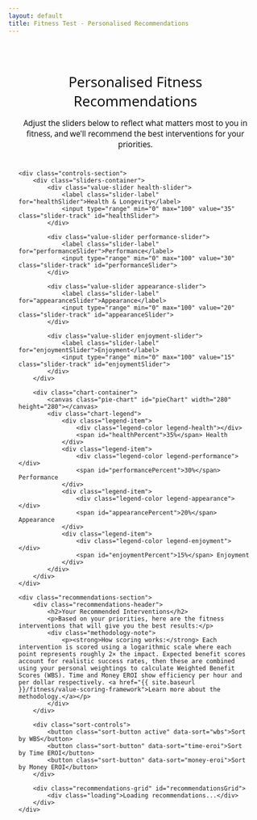 ```yaml
---
layout: default
title: Fitness Test - Personalised Recommendations
---
```


<style>
/* Main container */
.fitness-test-container {
    max-width: 1200px;
    margin: 0 auto;
    padding: 20px;
    font-family: "Open Sans", "Helvetica Neue", Helvetica, Arial, sans-serif;
}

.header-section {
    text-align: center;
    margin-bottom: 40px;
}

.header-section h1 {
    color: #000000;
    margin-bottom: 15px;
    font-weight: normal;
}

.header-section p {
    color: #000000;
    font-size: 1.1em;
    margin-bottom: 0;
}

/* Controls layout */
.controls-section {
    display: flex;
    gap: 40px;
    margin-bottom: 40px;
    align-items: flex-start;
}

.sliders-container {
    flex: 1;
    min-width: 300px;
}

.chart-container {
    flex: 1;
    min-width: 300px;
    display: flex;
    flex-direction: column;
    align-items: center;
}

/* Slider styling */
.value-slider {
    margin-bottom: 25px;
}

.slider-label {
    display: block;
    font-weight: 600;
    margin-bottom: 8px;
    color: #333;
    font-size: 1.1em;
}

.slider-track {
    width: 100%;
    height: 8px;
    border-radius: 4px;
    background: #e9ecef;
    outline: none;
    -webkit-appearance: none;
    appearance: none;
    cursor: pointer;
    transition: all 0.3s ease;
}

.slider-track::-webkit-slider-thumb {
    -webkit-appearance: none;
    appearance: none;
    width: 24px;
    height: 24px;
    border-radius: 50%;
    background: #155799;
    cursor: pointer;
    border: 3px solid white;
    box-shadow: 0 2px 6px rgba(0,0,0,0.2);
    transition: all 0.3s ease;
}

.slider-track::-webkit-slider-thumb:hover {
    transform: scale(1.1);
    box-shadow: 0 4px 12px rgba(0,0,0,0.3);
}

.slider-track::-moz-range-thumb {
    width: 24px;
    height: 24px;
    border-radius: 50%;
    background: #155799;
    cursor: pointer;
    border: 3px solid white;
    box-shadow: 0 2px 6px rgba(0,0,0,0.2);
}

/* Color coding for sliders - solid colors */
.health-slider .slider-track { background: #28a745; }
.performance-slider .slider-track { background: #dc3545; }
.appearance-slider .slider-track { background: #ffc107; }
.enjoyment-slider .slider-track { background: #007bff; }

/* Pie chart */
.pie-chart {
    width: 280px;
    height: 280px;
    margin-bottom: 20px;
}

.chart-legend {
    display: grid;
    grid-template-columns: repeat(2, 1fr);
    gap: 15px;
    width: 100%;
    max-width: 280px;
}

.legend-item {
    display: flex;
    align-items: center;
    font-size: 0.9em;
}

.legend-color {
    width: 16px;
    height: 16px;
    border-radius: 3px;
    margin-right: 8px;
}

.legend-health { background: #28a745; }
.legend-performance { background: #dc3545; }
.legend-appearance { background: #ffc107; }
.legend-enjoyment { background: #007bff; }

/* Recommendations section */
.recommendations-section {
    background: white;
    border-radius: 8px;
    padding: 30px;
    box-shadow: 0 2px 10px rgba(0,0,0,0.1);
}

.recommendations-header {
    margin-bottom: 25px;
    text-align: center;
}

.recommendations-header h2 {
    color: #000000;
    margin-bottom: 10px;
    font-weight: normal;
}

.recommendations-header p {
    color: #000000;
}

.methodology-note {
    background: #f8f9fa;
    padding: 15px;
    border-radius: 6px;
    margin-top: 15px;
    font-size: 0.9em;
}

.methodology-note p {
    margin: 0;
}

.methodology-note a {
    color: #155799;
    text-decoration: none;
}

.methodology-note a:hover {
    text-decoration: underline;
}

/* Sort controls */
.sort-controls {
    display: flex;
    justify-content: center;
    gap: 20px;
    margin-bottom: 25px;
    flex-wrap: wrap;
}

.sort-button {
    background: #f8f9fa;
    border: 2px solid #dee2e6;
    padding: 8px 16px;
    border-radius: 6px;
    cursor: pointer;
    transition: all 0.3s ease;
    font-size: 0.9em;
    font-weight: 500;
}

.sort-button:hover {
    background: #e9ecef;
}

.sort-button.active {
    background: #155799;
    color: white;
    border-color: #155799;
}

.recommendations-grid {
    display: grid;
    grid-template-columns: repeat(auto-fit, minmax(350px, 1fr));
    gap: 20px;
}

.recommendation-card {
    border: 1px solid #e0e0e0;
    border-radius: 8px;
    padding: 20px;
    background: #fafafa;
    /* Removed hover effects */
}

.card-header {
    display: flex;
    justify-content: space-between;
    align-items: flex-start;
    margin-bottom: 15px;
    gap: 15px;
}

.card-title-container {
    flex: 1;
}

.card-title {
    font-size: 1.3em;
    font-weight: bold;
    color: #155799;
    margin: 0 0 5px 0;
    text-decoration: none;
}

.card-title:hover {
    text-decoration: underline;
}

.card-description-icon {
    background-color: #155799;
    color: white;
    border-radius: 50%;
    width: 20px;
    height: 20px;
    display: inline-flex;
    align-items: center;
    justify-content: center;
    font-size: 12px;
    cursor: pointer;
    transition: background-color 0.3s;
    user-select: none;
    margin-left: 8px;
}

.card-description-icon:hover {
    background-color: #0d47a1;
}

.card-score {
    font-size: 1.2em;
    font-weight: bold;
    color: #e63946;
    background: #f8f9fa;
    padding: 6px 12px;
    border-radius: 15px;
    text-align: center;
    min-width: 80px;
}

.card-stats {
    display: grid;
    grid-template-columns: 1fr 1fr;
    gap: 10px;
    font-size: 0.85em;
    color: #666;
    margin-bottom: 15px;
}

.card-stats div {
    padding: 8px;
    background: #f8f9fa;
    border-radius: 4px;
    text-align: center;
}

.card-eroi {
    display: flex;
    justify-content: space-between;
    font-size: 0.85em;
    color: #888;
    padding-top: 10px;
    border-top: 1px solid #e0e0e0;
}

.eroi-item {
    text-align: center;
    flex: 1;
}

.eroi-value {
    font-weight: bold;
    color: #155799;
    display: block;
    font-size: 1.1em;
}

.eroi-label {
    color: #666;
    font-size: 0.9em;
}

/* Mobile responsiveness */
@media (max-width: 768px) {
    .controls-section {
        flex-direction: column;
        gap: 30px;
    }
    
    .recommendations-grid {
        grid-template-columns: 1fr;
    }
    
    .pie-chart {
        width: 240px;
        height: 240px;
    }
    
    .chart-legend {
        max-width: 240px;
    }
    
    .sort-controls {
        flex-direction: column;
        align-items: center;
    }
    
    .card-header {
        flex-direction: column;
        align-items: flex-start;
        gap: 10px;
    }
    
    .card-score {
        align-self: flex-end;
    }
}

/* Loading state */
.loading {
    text-align: center;
    padding: 40px;
    color: #666;
}

/* Popup styles */
.popup-overlay {
    display: none;
    position: fixed;
    top: 0;
    left: 0;
    width: 100%;
    height: 100%;
    background: rgba(0,0,0,0.5);
    z-index: 999;
}

.popup-overlay.visible {
    display: block;
}

.description-popup {
    display: none;
    position: fixed;
    top: 50%;
    left: 50%;
    transform: translate(-50%, -50%);
    background: white;
    border: 1px solid #ddd;
    border-radius: 8px;
    padding: 20px;
    max-width: 500px;
    width: 90%;
    box-shadow: 0 4px 20px rgba(0,0,0,0.15);
    z-index: 1000;
}

.description-popup.visible {
    display: block;
}

.popup-close {
    position: absolute;
    top: 10px;
    right: 15px;
    background: none;
    border: none;
    font-size: 20px;
    cursor: pointer;
    color: #666;
}

.popup-close:hover {
    color: #333;
}

.popup-title {
    font-weight: bold;
    margin-bottom: 15px;
    color: #155799;
    font-size: 1.2em;
}

.popup-content {
    line-height: 1.5;
    color: #333;
}
</style>

<div class="fitness-test-container">
    <div class="header-section">
        <h1>Personalised Fitness Recommendations</h1>
        <p>Adjust the sliders below to reflect what matters most to you in fitness, and we'll recommend the best interventions for your priorities.</p>
    </div>

    <div class="controls-section">
        <div class="sliders-container">
            <div class="value-slider health-slider">
                <label class="slider-label" for="healthSlider">Health & Longevity</label>
                <input type="range" min="0" max="100" value="35" class="slider-track" id="healthSlider">
            </div>
            
            <div class="value-slider performance-slider">
                <label class="slider-label" for="performanceSlider">Performance</label>
                <input type="range" min="0" max="100" value="30" class="slider-track" id="performanceSlider">
            </div>
            
            <div class="value-slider appearance-slider">
                <label class="slider-label" for="appearanceSlider">Appearance</label>
                <input type="range" min="0" max="100" value="20" class="slider-track" id="appearanceSlider">
            </div>
            
            <div class="value-slider enjoyment-slider">
                <label class="slider-label" for="enjoymentSlider">Enjoyment</label>
                <input type="range" min="0" max="100" value="15" class="slider-track" id="enjoymentSlider">
            </div>
        </div>

        <div class="chart-container">
            <canvas class="pie-chart" id="pieChart" width="280" height="280"></canvas>
            <div class="chart-legend">
                <div class="legend-item">
                    <div class="legend-color legend-health"></div>
                    <span id="healthPercent">35%</span> Health
                </div>
                <div class="legend-item">
                    <div class="legend-color legend-performance"></div>
                    <span id="performancePercent">30%</span> Performance
                </div>
                <div class="legend-item">
                    <div class="legend-color legend-appearance"></div>
                    <span id="appearancePercent">20%</span> Appearance
                </div>
                <div class="legend-item">
                    <div class="legend-color legend-enjoyment"></div>
                    <span id="enjoymentPercent">15%</span> Enjoyment
                </div>
            </div>
        </div>
    </div>

    <div class="recommendations-section">
        <div class="recommendations-header">
            <h2>Your Recommended Interventions</h2>
            <p>Based on your priorities, here are the fitness interventions that will give you the best results:</p>
            <div class="methodology-note">
                <p><strong>How scoring works:</strong> Each intervention is scored using a logarithmic scale where each point represents roughly 2× the impact. Expected benefit scores account for realistic success rates, then these are combined using your personal weightings to calculate Weighted Benefit Scores (WBS). Time and Money EROI show efficiency per hour and per dollar respectively. <a href="{{ site.baseurl }}/fitness/value-scoring-framework">Learn more about the methodology.</a></p>
            </div>
        </div>

        <div class="sort-controls">
            <button class="sort-button active" data-sort="wbs">Sort by WBS</button>
            <button class="sort-button" data-sort="time-eroi">Sort by Time EROI</button>
            <button class="sort-button" data-sort="money-eroi">Sort by Money EROI</button>
        </div>

        <div class="recommendations-grid" id="recommendationsGrid">
            <div class="loading">Loading recommendations...</div>
        </div>
    </div>
</div>

<!-- Popup overlay -->
<div class="popup-overlay" id="popupOverlay" onclick="hideDescriptionPopup()"></div>

<!-- Description popup -->
<div class="description-popup" id="descriptionPopup">
    <button class="popup-close" onclick="hideDescriptionPopup()">×</button>
    <div class="popup-title" id="popupTitle"></div>
    <div class="popup-content" id="popupContent"></div>
</div>

<script>
// Build interventions data from Jekyll data files
const fitnessInterventions = {
{% for intervention_file in site.data.interventions %}
    {% assign intervention_key = intervention_file[0] %}
    {% assign intervention_data = intervention_file[1] %}
    {% if intervention_data.applicable_domains contains "fitness" %}
    "{{ intervention_key }}": {
        name: {{ intervention_data.name | jsonify }},
        description: {{ intervention_data.description | jsonify }},
        values: {
            health: {% if intervention_data.values["fitness.health"] %}{{ intervention_data.values["fitness.health"].pbs | plus: 0.0 }} + Math.log2({{ intervention_data.values["fitness.health"].isr | plus: 0.0 }}/100) + Math.log2({{ intervention_data.values["fitness.health"].uar | plus: 0.0 }}/100){% else %}0{% endif %},
            performance: {% if intervention_data.values["fitness.performance"] %}{{ intervention_data.values["fitness.performance"].pbs | plus: 0.0 }} + Math.log2({{ intervention_data.values["fitness.performance"].isr | plus: 0.0 }}/100) + Math.log2({{ intervention_data.values["fitness.performance"].uar | plus: 0.0 }}/100){% else %}0{% endif %},
            appearance: {% if intervention_data.values["fitness.appearance"] %}{{ intervention_data.values["fitness.appearance"].pbs | plus: 0.0 }} + Math.log2({{ intervention_data.values["fitness.appearance"].isr | plus: 0.0 }}/100) + Math.log2({{ intervention_data.values["fitness.appearance"].uar | plus: 0.0 }}/100){% else %}0{% endif %},
            enjoyment: {% if intervention_data.values["fitness.enjoyment"] %}{{ intervention_data.values["fitness.enjoyment"].pbs | plus: 0.0 }} + Math.log2({{ intervention_data.values["fitness.enjoyment"].isr | plus: 0.0 }}/100) + Math.log2({{ intervention_data.values["fitness.enjoyment"].uar | plus: 0.0 }}/100){% else %}0{% endif %}
        },
        resources: {
            upfront_cost: {{ intervention_data.resources.upfront_cost | plus: 0 }},
            ongoing_cost: {{ intervention_data.resources.ongoing_cost | plus: 0.0 }},
            ongoing_cost_period: {{ intervention_data.resources.ongoing_cost_period | jsonify }},
            ongoing_cost_weekly: {% if intervention_data.resources.ongoing_cost_period == "week" %}{{ intervention_data.resources.ongoing_cost | plus: 0.0 }}{% elsif intervention_data.resources.ongoing_cost_period == "month" %}{{ intervention_data.resources.ongoing_cost | plus: 0.0 | divided_by: 4.33 }}{% else %}{{ intervention_data.resources.ongoing_cost | plus: 0.0 | divided_by: 52.0 }}{% endif %},
            upfront_time: {{ intervention_data.resources.upfront_time | plus: 0 }},
            ongoing_time: {{ intervention_data.resources.ongoing_time | plus: 0.0 }},
            ongoing_time_period: {{ intervention_data.resources.ongoing_time_period | jsonify }},
            ongoing_time_weekly: {% if intervention_data.resources.ongoing_time_period == "week" %}{{ intervention_data.resources.ongoing_time | plus: 0.0 }}{% elsif intervention_data.resources.ongoing_time_period == "month" %}{{ intervention_data.resources.ongoing_time | plus: 0.0 | divided_by: 4.33 }}{% else %}{{ intervention_data.resources.ongoing_time | plus: 0.0 | divided_by: 52.0 }}{% endif %}
        }
    }{% unless forloop.last %},{% endunless %}
    {% endif %}
{% endfor %}
};

console.log('Loaded interventions:', fitnessInterventions);

// Color scheme - standard colors
const colors = {
    health: '#28a745',     // Green
    performance: '#dc3545', // Red
    appearance: '#ffc107',  // Yellow
    enjoyment: '#007bff'    // Blue
};

// Current values and sort method
let currentValues = {
    health: 35,
    performance: 30,
    appearance: 20,
    enjoyment: 15
};

let currentSort = 'wbs';

// Get DOM elements
const sliders = {
    health: document.getElementById('healthSlider'),
    performance: document.getElementById('performanceSlider'),
    appearance: document.getElementById('appearanceSlider'),
    enjoyment: document.getElementById('enjoymentSlider')
};

const percentLabels = {
    health: document.getElementById('healthPercent'),
    performance: document.getElementById('performancePercent'),
    appearance: document.getElementById('appearancePercent'),
    enjoyment: document.getElementById('enjoymentPercent')
};

const canvas = document.getElementById('pieChart');
const ctx = canvas.getContext('2d');
const recommendationsGrid = document.getElementById('recommendationsGrid');

// Smart slider adjustment function
function adjustSliders(changedSlider, newValue) {
    const oldValue = currentValues[changedSlider];
    const difference = newValue - oldValue;
    
    // Update the changed slider
    currentValues[changedSlider] = newValue;
    
    // Calculate total of other sliders
    const otherSliders = Object.keys(currentValues).filter(key => key !== changedSlider);
    const otherTotal = otherSliders.reduce((sum, key) => sum + currentValues[key], 0);
    
    // If other sliders total is 0, distribute evenly
    if (otherTotal === 0) {
        const remainingValue = 100 - newValue;
        const perSlider = remainingValue / otherSliders.length;
        otherSliders.forEach(key => {
            currentValues[key] = perSlider;
        });
    } else {
        // Proportionally adjust other sliders
        const remainingValue = 100 - newValue;
        const scaleFactor = remainingValue / otherTotal;
        
        otherSliders.forEach(key => {
            currentValues[key] = Math.max(0, currentValues[key] * scaleFactor);
        });
    }
    
    // Ensure we sum to exactly 100
    const total = Object.values(currentValues).reduce((sum, val) => sum + val, 0);
    if (total !== 100) {
        const adjustment = 100 - total;
        currentValues[changedSlider] += adjustment;
    }
    
    // Update all controls
    updateAllControls();
}

function updateAllControls() {
    // Update sliders
    Object.keys(sliders).forEach(key => {
        sliders[key].value = currentValues[key];
    });
    
    // Update percentage labels
    Object.keys(percentLabels).forEach(key => {
        percentLabels[key].textContent = Math.round(currentValues[key]) + '% ';
    });
    
    // Update pie chart
    drawPieChart();
    
    // Update recommendations
    updateRecommendations();
}

function drawPieChart() {
    const centerX = canvas.width / 2;
    const centerY = canvas.height / 2;
    const radius = 100;
    
    // Clear canvas
    ctx.clearRect(0, 0, canvas.width, canvas.height);
    
    // Calculate angles
    let currentAngle = -Math.PI / 2; // Start at top
    const values = Object.keys(currentValues);
    
    values.forEach(key => {
        const sliceAngle = (currentValues[key] / 100) * 2 * Math.PI;
        
        // Draw slice
        ctx.beginPath();
        ctx.moveTo(centerX, centerY);
        ctx.arc(centerX, centerY, radius, currentAngle, currentAngle + sliceAngle);
        ctx.closePath();
        ctx.fillStyle = colors[key];
        ctx.fill();
        ctx.strokeStyle = '#fff';
        ctx.lineWidth = 3;
        ctx.stroke();
        
        currentAngle += sliceAngle;
    });
}

// Get intervention URL - fix for Jekyll
function getInterventionUrl(key) {
    // Convert snake_case to kebab-case for URLs
    const urlKey = key.replace(/_/g, '-');
    return '{{ site.baseurl }}/resources/intervention-database/' + urlKey;
}

function calculateWBS(intervention, userValues) {
    return Object.keys(userValues).reduce((sum, key) => {
        return sum + (intervention.values[key] * userValues[key] / 100);
    }, 0);
}

function calculateTimeEROI(wbs, timeWeekly) {
    if (timeWeekly === 0) return wbs; // Maximum efficiency when no time required
    return wbs / timeWeekly;
}

function calculateMoneyEROI(wbs, upfrontCost, ongoingCostWeekly) {
    // Calculate equivalent weekly cost (assuming 1 year timeframe for upfront costs)
    const weeklyEquivalentCost = (upfrontCost / 52) + ongoingCostWeekly;
    if (weeklyEquivalentCost === 0) return wbs; // Maximum efficiency when no cost required
    return wbs / weeklyEquivalentCost;
}

function showDescriptionPopup(interventionName, description) {
    document.getElementById('popupTitle').textContent = interventionName;
    document.getElementById('popupContent').textContent = description;
    document.getElementById('popupOverlay').classList.add('visible');
    document.getElementById('descriptionPopup').classList.add('visible');
}

function hideDescriptionPopup() {
    document.getElementById('popupOverlay').classList.remove('visible');
    document.getElementById('descriptionPopup').classList.remove('visible');
}

function updateRecommendations() {
    // Calculate scores for all interventions
    const scoredInterventions = Object.keys(fitnessInterventions).map(key => {
        const intervention = fitnessInterventions[key];
        const wbs = calculateWBS(intervention, currentValues);
        const timeEROI = calculateTimeEROI(wbs, intervention.resources.ongoing_time_weekly);
        const moneyEROI = calculateMoneyEROI(wbs, intervention.resources.upfront_cost, intervention.resources.ongoing_cost_weekly);
        
        return { 
            key, 
            ...intervention, 
            wbs: wbs,
            timeEROI: timeEROI,
            moneyEROI: moneyEROI
        };
    });
    
    // Sort by current sort method
    switch(currentSort) {
        case 'wbs':
            scoredInterventions.sort((a, b) => b.wbs - a.wbs);
            break;
        case 'time-eroi':
            scoredInterventions.sort((a, b) => b.timeEROI - a.timeEROI);
            break;
        case 'money-eroi':
            scoredInterventions.sort((a, b) => b.moneyEROI - a.moneyEROI);
            break;
    }
    
    // Display all interventions
    recommendationsGrid.innerHTML = scoredInterventions.map(intervention => `
        <div class="recommendation-card">
            <div class="card-header">
                <div class="card-title-container">
                    <a href="${getInterventionUrl(intervention.key)}" class="card-title">${intervention.name}</a>
                    <span class="card-description-icon" onclick="showDescriptionPopup('${intervention.name.replace(/'/g, "\\'")}', '${intervention.description.replace(/'/g, "\\'")}')">i</span>
                </div>
                <div class="card-score">WBS: ${intervention.wbs.toFixed(1)}</div>
            </div>
            
            <div class="card-stats">
                <div><strong>Upfront Cost:</strong><br>$${intervention.resources.upfront_cost}</div>
                <div><strong>Ongoing Cost:</strong><br>$${intervention.resources.ongoing_cost}/${intervention.resources.ongoing_cost_period}</div>
                <div><strong>Upfront Time:</strong><br>${intervention.resources.upfront_time}h</div>
                <div><strong>Ongoing Time:</strong><br>${intervention.resources.ongoing_time}h/${intervention.resources.ongoing_time_period}</div>
            </div>
            
            <div class="card-eroi">
                <div class="eroi-item">
                    <span class="eroi-value">${intervention.timeEROI.toFixed(2)}</span>
                    <div class="eroi-label">Time EROI</div>
                </div>
                <div class="eroi-item">
                    <span class="eroi-value">${intervention.moneyEROI.toFixed(2)}</span>
                    <div class="eroi-label">Money EROI</div>
                </div>
            </div>
        </div>
    `).join('');
}

// Event listeners for sliders
Object.keys(sliders).forEach(key => {
    sliders[key].addEventListener('input', function() {
        adjustSliders(key, parseFloat(this.value));
    });
});

// Event listeners for sort buttons
document.querySelectorAll('.sort-button').forEach(button => {
    button.addEventListener('click', function() {
        // Update active state
        document.querySelectorAll('.sort-button').forEach(btn => btn.classList.remove('active'));
        this.classList.add('active');
        
        // Update sort method and refresh recommendations
        currentSort = this.dataset.sort;
        updateRecommendations();
    });
});

// Close popup with Escape key
document.addEventListener('keydown', function(e) {
    if (e.key === 'Escape') {
        hideDescriptionPopup();
    }
});

// Initialize
document.addEventListener('DOMContentLoaded', function() {
    updateAllControls();
});
</script>
